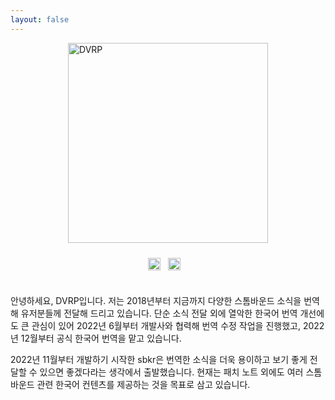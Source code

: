```yaml
---
layout: false
---
```


<div class="info">
    <img class="logo" alt="DVRP" src="/images/DVRP.png" />
    <div class="links">
        <a href="https://velog.io/@dvrp"><img alt="velog" src="/images/icons/velog.webp" /></a>
        <a href="https://github.com/dvrp0/sbkr"><img alt="Github" src="/images/icons/github.webp" /></a>
    </div>
</div>

안녕하세요, DVRP입니다. 저는 2018년부터 지금까지 다양한 스톰바운드 소식을 번역해 유저분들께 전달해 드리고 있습니다. 단순 소식 전달 외에 열악한 한국어 번역 개선에도 큰 관심이 있어 2022년 6월부터 개발사와 협력해 번역 수정 작업을 진행했고, 2022년 12월부터 공식 한국어 번역을 맡고 있습니다.

2022년 11월부터 개발하기 시작한 sbkr은 번역한 소식을 더욱 용이하고 보기 좋게 전달할 수 있으면 좋겠다라는 생각에서 출발했습니다. 현재는 패치 노트 외에도 여러 스톰바운드 관련 한국어 컨텐츠를 제공하는 것을 목표로 삼고 있습니다.

<style>
    .info {
        display: flex;
        flex-direction: column;
        align-items: center;
        justify-contents: center;
    }

    .logo {
        width: 20rem;
    }

    .links {
        display: flex;
        align-items: center;
        justify-contents: center;
        margin: 1.5rem 0;
    }

    .links img {
        width: 1.25rem;
        margin-right: 0.75rem;
    }
</style>